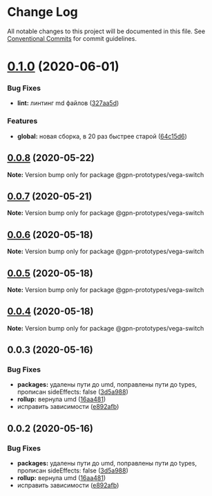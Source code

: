 # Change Log

All notable changes to this project will be documented in this file.
See [Conventional Commits](https://conventionalcommits.org) for commit guidelines.

# [0.1.0](https://github.com/gpn-prototypes/vega-ui/compare/@gpn-prototypes/vega-switch@0.0.8...@gpn-prototypes/vega-switch@0.1.0) (2020-06-01)


### Bug Fixes

* **lint:** линтинг md файлов ([327aa5d](https://github.com/gpn-prototypes/vega-ui/commit/327aa5d3aa706f0e164a572ae1360d504e89979d))


### Features

* **global:** новая сборка, в 20 раз быстрее старой ([64c15d6](https://github.com/gpn-prototypes/vega-ui/commit/64c15d6c8e5934386d2820e120b64bb7ed2391f3))





## [0.0.8](https://github.com/gpn-prototypes/vega-ui/compare/@gpn-prototypes/vega-switch@0.0.7...@gpn-prototypes/vega-switch@0.0.8) (2020-05-22)

**Note:** Version bump only for package @gpn-prototypes/vega-switch





## [0.0.7](https://github.com/gpn-prototypes/vega-ui/compare/@gpn-prototypes/vega-switch@0.0.6...@gpn-prototypes/vega-switch@0.0.7) (2020-05-21)

**Note:** Version bump only for package @gpn-prototypes/vega-switch





## [0.0.6](https://github.com/gpn-prototypes/vega-ui/compare/@gpn-prototypes/vega-switch@0.0.5...@gpn-prototypes/vega-switch@0.0.6) (2020-05-18)

**Note:** Version bump only for package @gpn-prototypes/vega-switch

## [0.0.5](https://github.com/gpn-prototypes/vega-ui/compare/@gpn-prototypes/vega-switch@0.0.4...@gpn-prototypes/vega-switch@0.0.5) (2020-05-18)

**Note:** Version bump only for package @gpn-prototypes/vega-switch

## [0.0.4](https://github.com/gpn-prototypes/vega-ui/compare/@gpn-prototypes/vega-switch@0.0.3...@gpn-prototypes/vega-switch@0.0.4) (2020-05-18)

**Note:** Version bump only for package @gpn-prototypes/vega-switch

## 0.0.3 (2020-05-16)

### Bug Fixes

- **packages:** удалены пути до umd, поправлены пути до types, прописан sideEffects: false ([3d5a988](https://github.com/gpn-prototypes/vega-ui/commit/3d5a98871aece5d6c79be112e2e60ecd0529694e))
- **rollup:** вернула umd ([16aa481](https://github.com/gpn-prototypes/vega-ui/commit/16aa48132ca6c3934b3b12aa079f8645a0efc89b))
- исправить зависимости ([e892afb](https://github.com/gpn-prototypes/vega-ui/commit/e892afb5368b7ed2c6bdd4c77e08917e033f75ed))

## 0.0.2 (2020-05-16)

### Bug Fixes

- **packages:** удалены пути до umd, поправлены пути до types, прописан sideEffects: false ([3d5a988](https://github.com/gpn-prototypes/vega-ui/commit/3d5a98871aece5d6c79be112e2e60ecd0529694e))
- **rollup:** вернула umd ([16aa481](https://github.com/gpn-prototypes/vega-ui/commit/16aa48132ca6c3934b3b12aa079f8645a0efc89b))
- исправить зависимости ([e892afb](https://github.com/gpn-prototypes/vega-ui/commit/e892afb5368b7ed2c6bdd4c77e08917e033f75ed))
